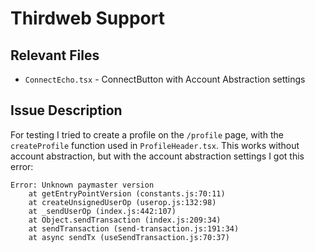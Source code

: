 # Thirdweb Support

## Relevant Files

- `ConnectEcho.tsx` - ConnectButton with Account Abstraction settings

## Issue Description

For testing I tried to create a profile on the `/profile` page, with the `createProfile` function used in `ProfileHeader.tsx`. This works without account abstraction, but with the account abstraction settings I got this error:

```
Error: Unknown paymaster version
    at getEntryPointVersion (constants.js:70:11)
    at createUnsignedUserOp (userop.js:132:98)
    at _sendUserOp (index.js:442:107)
    at Object.sendTransaction (index.js:209:34)
    at sendTransaction (send-transaction.js:191:34)
    at async sendTx (useSendTransaction.js:70:37)
```


